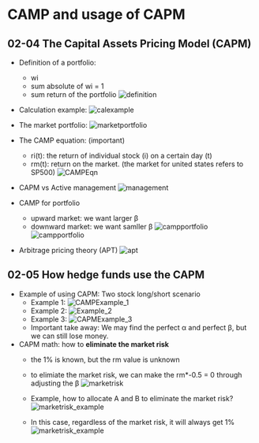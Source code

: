 # CAMP and usage of CAPM
## 02-04 The Capital Assets Pricing Model (CAPM)
- Definition of a portfolio:
    - wi
    - sum absolute of wi = 1
    - sum return of the portfolio
    ![definition](https://raw.githubusercontent.com/suereey/ML4T_summer_study/main/02_screenshot/24_defineportfolio.PNG)
-  Calculation example:
    ![calexample](https://raw.githubusercontent.com/suereey/ML4T_summer_study/main/02_screenshot/25_cal_portfolio.PNG)
- The market portfolio:
    ![marketportfolio](https://raw.githubusercontent.com/suereey/ML4T_summer_study/main/02_screenshot/26_marketportfolio.PNG)
- The CAMP equation: (important)
    - ri(t): the return of individual stock (i) on a certain day (t)
    - rm(t): return on the market. (the market for united states refers to SP500)
    ![CAMPEqn](https://raw.githubusercontent.com/suereey/ML4T_summer_study/main/02_screenshot/27_CAPM.PNG)
- CAPM vs Active management
    ![management](https://raw.githubusercontent.com/suereey/ML4T_summer_study/main/02_screenshot/28_management.PNG)

- CAMP for portfolio
    - upward market: we want larger β
    - downward market: we want samller β
    ![campportfolio](https://raw.githubusercontent.com/suereey/ML4T_summer_study/main/02_screenshot/29_cal.PNG)
    ![campportfolio](https://raw.githubusercontent.com/suereey/ML4T_summer_study/main/02_screenshot/30_cal.PNG)

- Arbitrage pricing theory (APT)
    ![apt](https://raw.githubusercontent.com/suereey/ML4T_summer_study/main/02_screenshot/31_apt.PNG)
    
 
 ## 02-05 How hedge funds use the CAPM
 - Example of using CAPM: Two stock long/short scenario
    - Example 1:
    ![CAMPExample_1](https://raw.githubusercontent.com/suereey/ML4T_summer_study/main/02_screenshot/32_CAPM_example.PNG)
    - Example 2:
    ![Example_2](https://raw.githubusercontent.com/suereey/ML4T_summer_study/main/02_screenshot/37_example.PNG)
    - Example 3:
    ![CAPMExample_3](https://raw.githubusercontent.com/suereey/ML4T_summer_study/main/02_screenshot/34_CAPM_example.PNG)
    - Important take away: We may find the perfect α and perfect β, but we can still lose money.
- CAPM math: how to **eliminate the market risk**
    - the 1% is known, but the rm value is unknown
    - to elimiate the market risk, we can make the rm*-0.5 = 0 through adjusting the β
    ![marketrisk](https://raw.githubusercontent.com/suereey/ML4T_summer_study/main/02_screenshot/36_CAPM_eliminatemarketrisk.PNG)
    - Example, how to allocate A and B to eliminate the market risk?
    ![marketrisk_example](https://raw.githubusercontent.com/suereey/ML4T_summer_study/main/02_screenshot/38_example.PNG)

    - In this case, regardless of the market risk, it will always get 1%
    ![marketrisk_example](https://raw.githubusercontent.com/suereey/ML4T_summer_study/main/02_screenshot/39_example.PNG)
